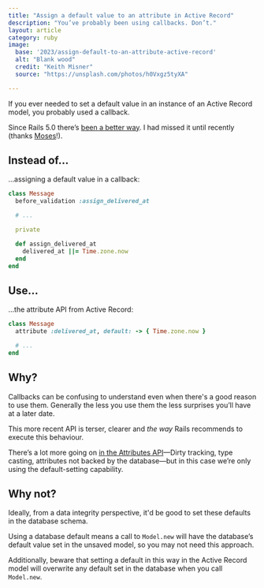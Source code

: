 ```yaml
---
title: "Assign a default value to an attribute in Active Record"
description: "You’ve probably been using callbacks. Don’t."
layout: article
category: ruby
image:
  base: '2023/assign-default-to-an-attribute-active-record'
  alt: "Blank wood"
  credit: "Keith Misner"
  source: "https://unsplash.com/photos/h0Vxgz5tyXA"

---
```


If you ever needed to set a default value in an instance of an Active Record model, you probably used a callback.

Since Rails 5.0 there’s [been a better way](https://edgeguides.rubyonrails.org/5_0_release_notes.html#active-record-attributes-api). I had missed it until recently (thanks [Moses](https://twitter.com/Gathukumose/status/1615298667031797760)!).


## Instead of…

…assigning a default value in a callback:

```ruby
class Message
  before_validation :assign_delivered_at

  # ...

  private

  def assign_delivered_at
    delivered_at ||= Time.zone.now
  end
end
```


## Use…

…the attribute API from Active Record:

```ruby
class Message
  attribute :delivered_at, default: -> { Time.zone.now }

  # ...
end
```


## Why?

Callbacks can be confusing to understand even when there's a good reason to use them. Generally the less you use them the less surprises you’ll have at a later date.

This more recent API is terser, clearer and _the way_ Rails recommends to execute this behaviour.

There’s a lot more going on [in the Attributes API](https://api.rubyonrails.org/classes/ActiveRecord/Attributes/ClassMethods.html)—Dirty tracking, type casting, attributes not backed by the database—but in this case we’re only using the default-setting capability.


## Why not?

Ideally, from a data integrity perspective, it'd be good to set these defaults in the database schema.

Using a database default means a call to `Model.new` will have the database’s default value set in the unsaved model, so you may not need this approach.

Additionally, beware that setting a default in this way in the Active Record model will overwrite any default set in the database when you call `Model.new`.

